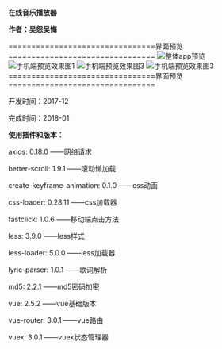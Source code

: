 **在线音乐播放器**

**作者：吴怨吴悔**



================================界面预览================================
![整体app预览](https://raw.githubusercontent.com/wuyuanwuhui99/vue_music/main/music.jpg)
![手机端预览效果图1](https://raw.githubusercontent.com/wuyuanwuhui99/vue_music/main/music_01.jpg)
![手机端预览效果图3](https://raw.githubusercontent.com/wuyuanwuhui99/vue_music/main/music_02.jpg)
![手机端预览效果图3](https://raw.githubusercontent.com/wuyuanwuhui99/vue_music/main/music_03.jpg)
================================界面预览================================



开发时间：2017-12

完成时间：2018-01


**使用插件和版本：**

axios: 0.18.0 ——网络请求

better-scroll: 1.9.1 ——滚动懒加载

create-keyframe-animation: 0.1.0 ——css动画

css-loader: 0.28.11 ——css加载器

fastclick: 1.0.6  ——移动端点击方法

less: 3.9.0 ——less样式

less-loader: 5.0.0 ——less加载器

lyric-parser: 1.0.1  ——歌词解析

md5: 2.2.1  ——md5密码加密

vue: 2.5.2 ——vue基础版本

vue-router: 3.0.1 ——vue路由

vuex: 3.0.1 ——vuex状态管理器

